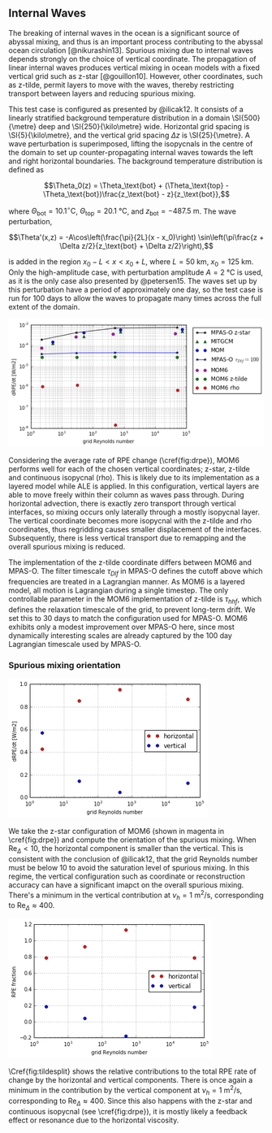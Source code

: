 ## Internal Waves

The breaking of internal waves in the ocean is a significant source of abyssal mixing, and thus is an important process contributing to the abyssal ocean circulation [@nikurashin13]. Spurious mixing due to internal waves depends strongly on the choice of vertical coordinate. The propagation of linear internal waves produces vertical mixing in ocean models with a fixed vertical grid such as z-star [@gouillon10]. However, other coordinates, such as z-tilde, permit layers to move with the waves, thereby restricting transport between layers and reducing spurious mixing.

This test case is configured as presented by @ilicak12. It consists of a linearly stratified background temperature distribution in a domain \SI{500}{\metre} deep and \SI{250}{\kilo\metre} wide. Horizontal grid spacing is \SI{5}{\kilo\metre}, and the vertical grid spacing $\Delta z$ is \SI{25}{\metre}. A wave perturbation is superimposed, lifting the isopycnals in the centre of the domain to set up counter-propagating internal waves towards the left and right horizontal boundaries. The background temperature distribution is defined as

$$\Theta_0(z) = \Theta_\text{bot} + (\Theta_\text{top} - \Theta_\text{bot})\frac{z_\text{bot} - z}{z_\text{bot}},$$

where $\Theta_\text{bot} = 10.1^\circ\mathrm{C}$, $\Theta_\text{top} = \SI{20.1}{\celsius}$, and $z_\text{bot} = \SI{-487.5}{\metre}$. The wave perturbation,

$$\Theta'(x,z) = -A\cos\left(\frac{\pi}{2L}(x - x_0)\right) \sin\left(\pi\frac{z + \Delta z/2}{z_\text{bot} + \Delta z/2}\right),$$

is added in the region $x_0 - L < x < x_0 + L$, where $L = \SI{50}{\kilo\metre}$, $x_0 = \SI{125}{\kilo\metre}$. Only the high-amplitude case, with perturbation amplitude $A = \SI{2}{\celsius}$ is used, as it is the only case also presented by @petersen15. The waves set up by this perturbation have a period of approximately one day, so the test case is run for 100 days to allow the waves to propagate many times across the full extent of the domain.

![\label{fig:drpe} Averaged RPE rate of change. MPAS-O, MITGCM and MOM results come from @petersen15. MOM6 performs comparably or better to models using the same vertical coordinate.](plots/internal_waves_drpe.png)

Considering the average rate of RPE change (\cref{fig:drpe}), MOM6 performs well for each of the chosen vertical coordinates; z-star, z-tilde and continuous isopycnal (rho). This is likely due to its implementation as a layered model while ALE is applied. In this configuration, vertical layers are able to move freely within their column as waves pass through. During horizontal advection, there is exactly zero transport through vertical interfaces, so mixing occurs only laterally through a mostly isopycnal layer. The vertical coordinate becomes more isopycnal with the z-tilde and rho coordinates, thus regridding causes smaller displacement of the interfaces. Subsequently, there is less vertical transport due to remapping and the overall spurious mixing is reduced.

The implementation of the z-tilde coordinate differs between MOM6 and MPAS-O. The filter timescale $\tau_{Dlf}$ in MPAS-O defines the cutoff above which frequencies are treated in a Lagrangian manner. As MOM6 is a layered model, all motion is Lagrangian during a single timestep. The only controllable parameter in the MOM6 implementation of z-tilde is $\tau_{hhf}$, which defines the relaxation timescale of the grid, to prevent long-term drift. We set this to 30 days to match the configuration used for MPAS-O. MOM6 exhibits only a modest improvement over MPAS-O here, since most dynamically interesting scales are already captured by the 100 day Lagrangian timescale used by MPAS-O.

### Spurious mixing orientation

![\label{fig:drpesplit} Relative contributions to spurious mixing by horizontal and vertical processes. Each contribution is the fraction of the averaged total RPE rate of change.](plots/internal_waves_drpe_split.png)

We take the z-star configuration of MOM6 (shown in magenta in \cref{fig:drpe}) and compute the orientation of the spurious mixing. When $\mathrm{Re}_\Delta < 10$, the horizontal component is smaller than the vertical. This is consistent with the conclusion of @ilicak12, that the grid Reynolds number must be below 10 to avoid the saturation level of spurious mixing. In this regime, the vertical configuration such as coordinate or reconstruction accuracy can have a significant imapct on the overall spurious mixing. There's a minimum in the vertical contribution at $\nu_h = \SI{1}{\square\metre\per\second}$, corresponding to $\mathrm{Re}_\Delta \approx 400$.

![\label{fig:tildesplit} Relative contributions to spurious mixing for the z-tilde vertical coordinate by orientation. Each component is the fraction of the averaged total RPE rate of change shown in \cref{fig:drpe}](plots/internal_waves_tilde_split.png)

\Cref{fig:tildesplit} shows the relative contributions to the total RPE rate of change by the horizontal and vertical components. There is once again a minimum in the contribution by the vertical component at $\nu_h = \SI{1}{\square\metre\per\second}$, corresponding to $\mathrm{Re}_\Delta \approx 400$. Since this also happens with the z-star and continuous isopycnal (see \cref{fig:drpe}), it is mostly likely a feedback effect or resonance due to the horizontal viscosity.
